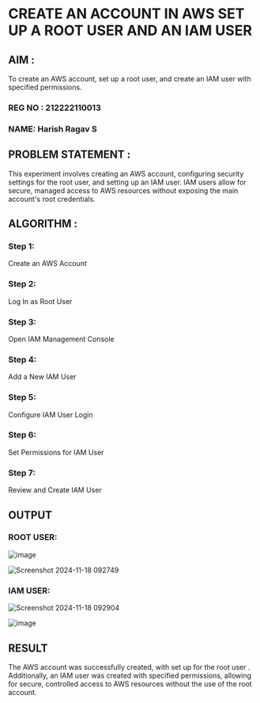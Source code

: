  # CREATE AN  ACCOUNT IN AWS SET UP A ROOT USER AND AN IAM USER 

## AIM :
To create an AWS account, set up a root user, and create an IAM user with specified permissions.

### REG NO : 212222110013
### NAME: Harish Ragav S

## PROBLEM STATEMENT :
This experiment involves creating an AWS account, configuring security settings for the root user, and setting up an IAM user. IAM users allow for secure, managed access to AWS resources without exposing the main account's root credentials.

## ALGORITHM :

 ### Step 1:
 Create an AWS Account </br>
 ### Step 2:
 Log In as Root User </br>
 ### Step 3:
 Open IAM Management Console</br>
 ### Step 4:
 Add a New IAM User</br>
 ### Step 5:
 Configure IAM User Login</br>
 ### Step 6:
 Set Permissions for IAM User</br>
 ### Step 7:
 Review and Create IAM User</br>


## OUTPUT

### ROOT USER:
![image](https://github.com/user-attachments/assets/5ca52096-620e-466f-bddf-aa23e1d73ba7)


![Screenshot 2024-11-18 092749](https://github.com/user-attachments/assets/3cbb91fd-f9f7-4e4d-be41-be3a7c9c47d7)

 ### IAM USER:
![Screenshot 2024-11-18 092904](https://github.com/user-attachments/assets/057b54c3-f6cb-4da5-847b-e1c12c0abd35)

![image](https://github.com/user-attachments/assets/65985be6-b25b-4c04-9ebf-b09a2c28d36a)




## RESULT
The AWS account was successfully created, with set up for the root user . Additionally, an IAM user was created with specified permissions, allowing for secure, controlled access to AWS resources without the use of the root account. 

  


